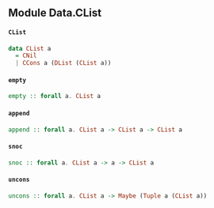 ## Module Data.CList

#### `CList`

``` purescript
data CList a
  = CNil
  | CCons a (DList (CList a))
```

#### `empty`

``` purescript
empty :: forall a. CList a
```

#### `append`

``` purescript
append :: forall a. CList a -> CList a -> CList a
```

#### `snoc`

``` purescript
snoc :: forall a. CList a -> a -> CList a
```

#### `uncons`

``` purescript
uncons :: forall a. CList a -> Maybe (Tuple a (CList a))
```


